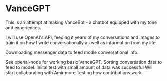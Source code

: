 # VanceGPT
This is an attempt at making VanceBot - a chatbot equipped with my tone and experiences.

 I will use OpenAI's API, feeding it years of my conversations and images to train it on how I write conversationally as well as information from my life.

Downloading messenger data to feed modle conversational info.


See openai-node for working basic VanceGPT. Sorting conversation data to feed to model. Iniital test with small amount of data was successful
Will start collaborating with Amir more
Testing how contributions work
